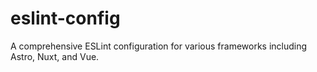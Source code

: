 # eslint-config
A comprehensive ESLint configuration for various frameworks including Astro, Nuxt, and Vue.
